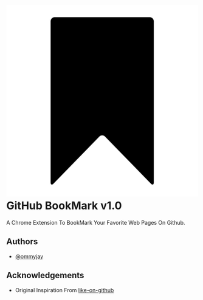 # ![Logo](/public/logo.svg) GitHub BookMark v1.0

A Chrome Extension To BookMark Your Favorite Web Pages On Github.

## Authors

- [@ommyjay](https://www.github.com/ommyjay)

## Acknowledgements

- Original Inspiration From [like-on-github](https://github.com/Idnan/like-on-github)
